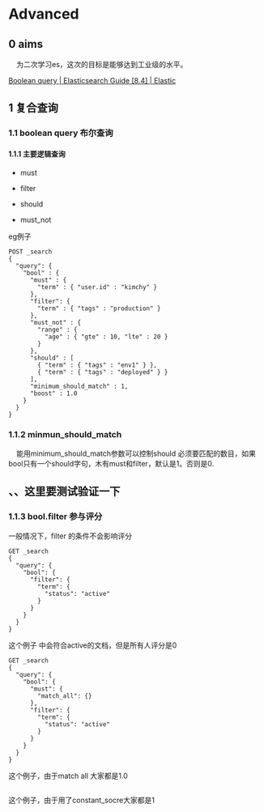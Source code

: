 # Advanced

## 0 aims

    为二次学习es，这次的目标是能够达到工业级的水平。

[Boolean query | Elasticsearch Guide [8.4] | Elastic](https://www.elastic.co/guide/en/elasticsearch/reference/current/query-dsl-bool-query.html)

## 1 复合查询

### 1.1 boolean query 布尔查询

#### 1.1.1 主要逻辑查询

- must

- filter

- should

- must_not

eg例子

```
POST _search
{
  "query": {
    "bool" : {
      "must" : {
        "term" : { "user.id" : "kimchy" }
      },
      "filter": {
        "term" : { "tags" : "production" }
      },
      "must_not" : {
        "range" : {
          "age" : { "gte" : 10, "lte" : 20 }
        }
      },
      "should" : [
        { "term" : { "tags" : "env1" } },
        { "term" : { "tags" : "deployed" } }
      ],
      "minimum_should_match" : 1,
      "boost" : 1.0
    }
  }
}
```

### 1.1.2 minmun_should_match

    能用minimum_should_match参数可以控制should 必须要匹配的数目，如果bool只有一个should字句，木有must和filter，默认是1。否则是0.

## 、、这里要测试验证一下

### 1.1.3  bool.filter 参与评分

一般情况下，filter 的条件不会影响评分

```
GET _search
{
  "query": {
    "bool": {
      "filter": {
        "term": {
          "status": "active"
        }
      }
    }
  }
}
```

这个例子 中会符合active的文档，但是所有人评分是0

```
GET _search
{
  "query": {
    "bool": {
      "must": {
        "match_all": {}
      },
      "filter": {
        "term": {
          "status": "active"
        }
      }
    }
  }
}
```

这个例子，由于match all 大家都是1.0

```

```



这个例子，由于用了constant_socre大家都是1
